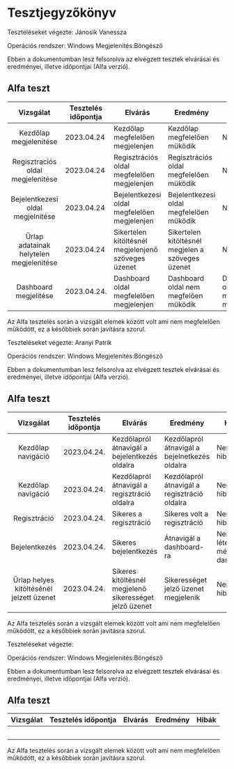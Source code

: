 # Tesztjegyzőkönyv

Teszteléseket végezte: Jánosik Vanessza

Operációs rendszer: Windows
Megjelenités:Böngésző

Ebben a dokumentumban lesz felsorolva az elvégzett tesztek elvárásai és eredményei, illetve időpontjai (Alfa verzió).

## Alfa teszt

| Vizsgálat | Tesztelés időpontja | Elvárás | Eredmény | Hibák |
| :---: | --- | --- | --- | --- |
|Kezdőlap megjelenitése | 2023.04.24|Kezdőlap megfelelően megjelenjen|Kezdőlap megfelelően müködik   |Nincs hiba|
|Regisztraciós oldal megjelenitése | 2023.04.24|Regisztrációs oldal megfelelően megjelenjen |Regisztrációs oldal megfelelően müködik|Nincs hiba|
|Bejelentkezesi oldal megjelnitése| 2023.04.24|Bejelentkezesi oldal megfelelően megjelenjen|Bejelentkezesi oldal megfelelően müködik|Nincs hiba|
|Űrlap adatainak helytelen megjelenitése| 2023.04.24|Sikertelen kitöltésnél megjelenjenő szöveges üzenet|Sikertelen kitöltésnél megjelen a szöveges üzenet|Nincs hiba|
|Dashboard megjelitése | 2023.04.24. |Dashboard oldal megfelelően megjelenjen  | Dashboard oldal nem megfelően müködik |Dashboard oldal nem megfelően müködik  |

Az Alfa tesztelés során a vizsgált elemek között volt ami nem megfelelően működött, ez a későbbiek során javításra szorul.

Teszteléseket végezte: Aranyi Patrik

Operációs rendszer: Windows
Megjelenités:Böngésző

Ebben a dokumentumban lesz felsorolva az elvégzett tesztek elvárásai és eredményei, illetve időpontjai (Alfa verzió).

## Alfa teszt

| Vizsgálat | Tesztelés időpontja | Elvárás | Eredmény | Hibák |
| :---: | --- | --- | --- | --- |
| Kezdőlap navigáció | 2023.04.24. | Kezdőlapról átnavigál a bejelentkezés oldalra | Kezdőlapról átnavigál a bejelnetkezés oldalra | Nem volt hiba |
| Kezdőlap navigáció | 2023.04.24. | Kezdőlapról átnavigál a regisztráció oldalra | Kezdőlapról átnavigál a regisztráció oldalra | Nem volt hiba |
| Regisztráció | 2023.04.24. | Sikeres a regisztráció  | Sikeres volt a regisztráció | Nem volt hiba |
| Bejelentkezés | 2023.04.24. | Sikeres bejelentkezés | Átnavigál a dashboard-ra | Nem létezik még a dashboard |
| Űrlap helyes kitöltésénél jelzett üzenet | 2023.04.24. | Sikeres kitöltésnél megjelenő sikerességet jelző üzenet| Sikerességet jelző üzenet megjelenik | Nem volt hiba |

Az Alfa tesztelés során a vizsgált elemek között volt ami nem megfelelően működött, ez a későbbiek során javításra szorul.


Teszteléseket végezte: 

Operációs rendszer: Windows
Megjelenités:Böngésző

Ebben a dokumentumban lesz felsorolva az elvégzett tesztek elvárásai és eredményei, illetve időpontjai (Alfa verzió).

## Alfa teszt

| Vizsgálat | Tesztelés időpontja | Elvárás | Eredmény | Hibák |
| :---: | --- | --- | --- | --- |
| | | |  |  |
|  |  |  |  |  |
| |  |  |  |  |
| |  |  |  |  |
| |  |  |  |  |

Az Alfa tesztelés során a vizsgált elemek között volt ami nem megfelelően működött, ez a későbbiek során javításra szorul.
